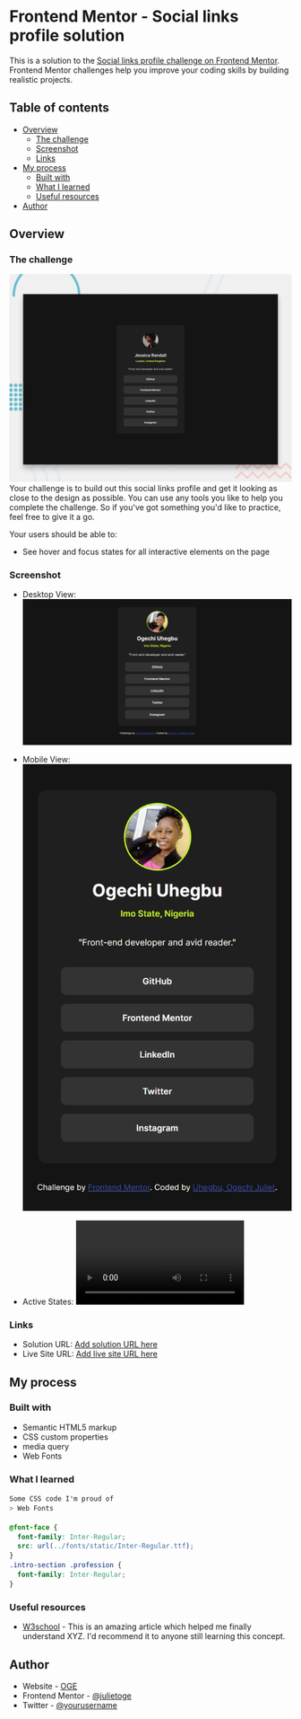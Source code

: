 # Frontend Mentor - Social links profile solution

This is a solution to the [Social links profile challenge on Frontend Mentor](https://www.frontendmentor.io/challenges/social-links-profile-UG32l9m6dQ). Frontend Mentor challenges help you improve your coding skills by building realistic projects.

## Table of contents

- [Overview](#overview)
  - [The challenge](#the-challenge)
  - [Screenshot](#screenshot)
  - [Links](#links)
- [My process](#my-process)
  - [Built with](#built-with)
  - [What I learned](#what-i-learned)
  - [Useful resources](#useful-resources)
- [Author](#author)

## Overview

### The challenge

![Design preview for the Social links profile coding challenge](./design/challenge/desktop-preview.jpg)
Your challenge is to build out this social links profile and get it looking as close to the design as possible. You can use any tools you like to help you complete the challenge. So if you've got something you'd like to practice, feel free to give it a go.

Your users should be able to:

- See hover and focus states for all interactive elements on the page

### Screenshot

- Desktop View: ![](./design/solution/desktop-view.png)

- Mobile View: ![](./design/solution/mobile-view.png)
- Active States: ![](./design/solution/active-states.mp4)

### Links

- Solution URL: [Add solution URL here](https://github.com/julietoge/Social-Links-Profile)
- Live Site URL: [Add live site URL here](https://julietoge.github.io/Social-Links-Profile/)

## My process

### Built with

- Semantic HTML5 markup
- CSS custom properties
- media query
- Web Fonts

### What I learned

```css
Some CSS code I'm proud of
> Web Fonts

@font-face {
  font-family: Inter-Regular;
  src: url(../fonts/static/Inter-Regular.ttf);
}
.intro-section .profession {
  font-family: Inter-Regular;
}
```

### Useful resources

- [W3school](https://www.example.com) - This is an amazing article which helped me finally understand XYZ. I'd recommend it to anyone still learning this concept.

## Author

- Website - [OGE](https://www.uhegbu-ogechi-juliet.netlify.app.com)
- Frontend Mentor - [@julietoge](https://www.frontendmentor.io/profile/julietoge)
- Twitter - [@yourusername](https://twitter.com/JulietJosephOge)
